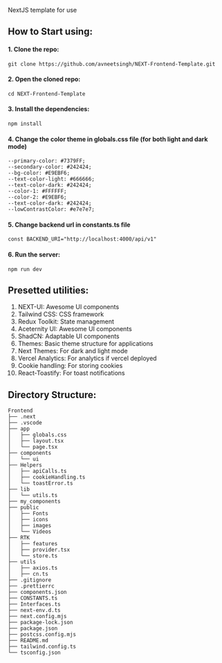 NextJS template for use 
## How to Start using:
#### 1. Clone the repo:
`git clone https://github.com/avneetsingh/NEXT-Frontend-Template.git`
#### 2. Open the cloned repo:
`cd NEXT-Frontend-Template`
#### 3. Install the dependencies:
`npm install`
#### 4. Change the color theme in globals.css file (for both light and dark mode)
```
--primary-color: #7379FF;
--secondary-color: #242424;
--bg-color: #E9EBF6;
--text-color-light: #666666;
--text-color-dark: #242424;
--color-1: #FFFFFF;
--color-2: #E9EBF6;
--text-color-dark: #242424;
--lowContrastColor: #e7e7e7;
```

#### 5. Change backend url in constants.ts file
```
const BACKEND_URI="http://localhost:4000/api/v1"
```

#### 6. Run the server:
`npm run dev`   

## Presetted utilities:
1. NEXT-UI: Awesome UI components
2. Tailwind CSS: CSS framework
3. Redux Toolkit: State management
4. Aceternity UI: Awesome UI components
5. ShadCN: Adaptable UI components
6. Themes: Basic theme structure for applications
7. Next Themes: For dark and light mode
8. Vercel Analytics: For analytics if vercel deployed
9. Cookie handling: For storing cookies
10. React-Toastify: For toast notifications

## Directory Structure: 
```
Frontend
├── .next
├── .vscode
├── app
│   ├── globals.css
│   ├── layout.tsx
│   └── page.tsx
├── components
│   └── ui
├── Helpers
│   ├── apiCalls.ts
│   ├── cookieHandling.ts
│   └── toastError.ts
├── lib
│   └── utils.ts
├── my_components
├── public
│   ├── Fonts
│   ├── icons
│   ├── images
│   └── Videos
├── RTK
│   ├── features
│   ├── provider.tsx
│   └── store.ts
├── utils
│   ├── axios.ts
│   ├── cn.ts
├── .gitignore
├── .prettierrc
├── components.json
├── CONSTANTS.ts
├── Interfaces.ts
├── next-env.d.ts
├── next.config.mjs
├── package-lock.json
├── package.json
├── postcss.config.mjs
├── README.md
├── tailwind.config.ts
└── tsconfig.json
```

